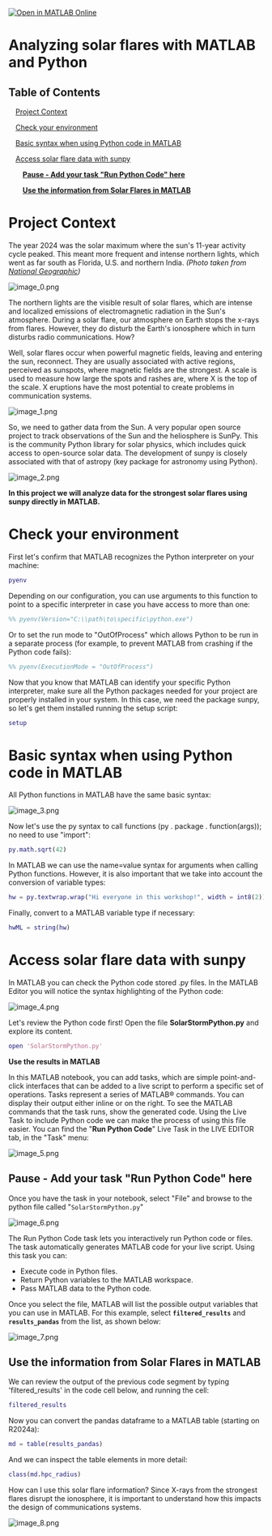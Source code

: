 [![Open in MATLAB Online](https://www.mathworks.com/images/responsive/global/open-in-matlab-online.svg)](https://matlab.mathworks.com/open/github/v1?repo=MariaGavilan/solar_flares&file=SolarFlares_Analysis_MATLABPython.mlx)

# Analyzing solar flares with MATLAB and Python
<a name="beginToc"></a>

## Table of Contents
&emsp;[Project Context](#project-context)
 
&emsp;[Check your environment](#check-your-environment)
 
&emsp;[Basic syntax when using Python code in MATLAB](#basic-syntax-when-using-python-code-in-matlab)
 
&emsp;[Access solar flare data with sunpy](#access-solar-flare-data-with-sunpy)
 
&emsp;&emsp;[**Pause \- Add your task "Run Python Code" here**](#-underline-textbf-pause-add-your-task-run-python-code-here-)
 
&emsp;&emsp;[**Use the information from Solar Flares in MATLAB**](#-textbf-use-the-information-from-solar-flares-in-matlab-)
 
<a name="endToc"></a>

# Project Context 

The year 2024 was the solar maximum where the sun's 11\-year activity cycle peaked. This meant more frequent and intense northern lights, which went as far south as Florida, U.S. and northern India.  *(Photo taken from* [*National Geographic*](https://www.nationalgeographic.com/science/article/auroras-solar-maximum-2024)*)*  


![image_0.png](media/image_0.png)


The northern lights are the visible result of solar flares, which are intense and localized emissions of electromagnetic radiation in the Sun's atmosphere. During a solar flare, our atmosphere on Earth stops the x\-rays from flares. However, they do disturb the Earth's ionosphere which in turn disturbs radio communications. How?


Well, solar flares occur when powerful magnetic fields, leaving and entering the sun, reconnect. They are usually associated with active regions, perceived as sunspots, where magnetic fields are the strongest. A scale is used to measure how large the spots and rashes are, where X is the top of the scale. X eruptions have the most potential to create problems in communication systems.


![image_1.png](media/image_1.png)


So, we need to gather data from the Sun. A very popular open source project to track observations of the Sun and the heliosphere is SunPy. This is the community Python library for solar physics, which includes quick access to open\-source solar data. The development of sunpy is closely associated with that of astropy (key package for astronomy using Python). 


![image_2.png](media/image_2.png)


 **In this project we will analyze data for the strongest solar flares using sunpy directly in MATLAB.** 

# Check your environment    

First let's confirm that MATLAB recognizes the Python interpreter on your machine:

```matlab
pyenv
```

Depending on our configuration, you can use arguments to this function to point to a specific interpreter in case you have access to more than one:

```matlab
%% pyenv(Version="C:\\path\to\specific\python.exe") 
```

Or to set the run mode to "OutOfProcess" which allows Python to be run in a separate process (for example, to prevent MATLAB from crashing if the Python code fails):

```matlab
%% pyenv(ExecutionMode = "OutOfProcess")
```

Now that you know that MATLAB can identify your specific Python interpreter, make sure all the Python packages needed for your project are properly installed in your system. In this case, we need the package sunpy, so let's get them installed running the setup script: 

```matlab
setup
```

# Basic syntax when using Python code in MATLAB

All Python functions in MATLAB have the same basic syntax:


![image_3.png](media/image_3.png)


Now let's use the py syntax to call functions (py . package . function(args)); no need to use "import":

```matlab
py.math.sqrt(42)
```

In MATLAB we can use the name=value syntax for arguments when calling Python functions. However, it is also important that we take into account the conversion of variable types:

```matlab
hw = py.textwrap.wrap("Hi everyone in this workshop!", width = int8(2))  %Try with int8 
```

Finally, convert to a MATLAB variable type if necessary:

```matlab
hwML = string(hw) 
```

# Access solar flare data with sunpy 

In MATLAB you can check the Python code stored .py files. In the MATLAB Editor you will notice the syntax highlighting of the Python code:


![image_4.png](media/image_4.png)   


Let's review the Python code first! Open the file **SolarStormPython.py** and explore its content. 

```matlab
open 'SolarStormPython.py'
```


**Use the results in MATLAB**


In this MATLAB notebook, you can add tasks, which are simple point\-and\-click interfaces that can be added to a live script to perform a specific set of operations. Tasks represent a series of MATLAB® commands. You can display their output either inline or on the right. To see the MATLAB commands that the task runs, show the generated code.  Using the Live Task to include Python code we can make the process of using this file easier.  You can find the "**Run Python Code**" Live Task in the LIVE EDITOR tab, in the "Task" menu:


![image_5.png](media/image_5.png)


## **Pause \- Add your task "Run Python Code" here**


Once you have the task in your notebook, select "File" and browse to the python file called "`SolarStormPython.py`"


![image_6.png](media/image_6.png)


The Run Python Code task lets you interactively run Python code or files. The task automatically generates MATLAB code for your live script. Using this task you can: 

-  Execute code in Python files. 
-  Return Python variables to the MATLAB workspace. 
-  Pass MATLAB data to the Python code. 

Once you select the file, MATLAB will list the possible output variables that you can use in MATLAB. For this example, select **`filtered_results`** and **`results_pandas`** from the list, as shown below:


![image_7.png](media/image_7.png)

## **Use the information from Solar Flares in MATLAB**

We can review the output of the previous code segment by typing 'filtered\_results' in the code cell below, and running the cell:

```matlab
filtered_results
```

Now you can convert the pandas dataframe to a MATLAB table (starting on R2024a):

```matlab
md = table(results_pandas)
```

And we can inspect the table elements in more detail:

```matlab
class(md.hpc_radius)
```


How can I use this solar flare information? Since X\-rays from the strongest flares disrupt the ionosphere, it is important to understand how this impacts the design of communications systems.


![image_8.png](media/image_8.png)


